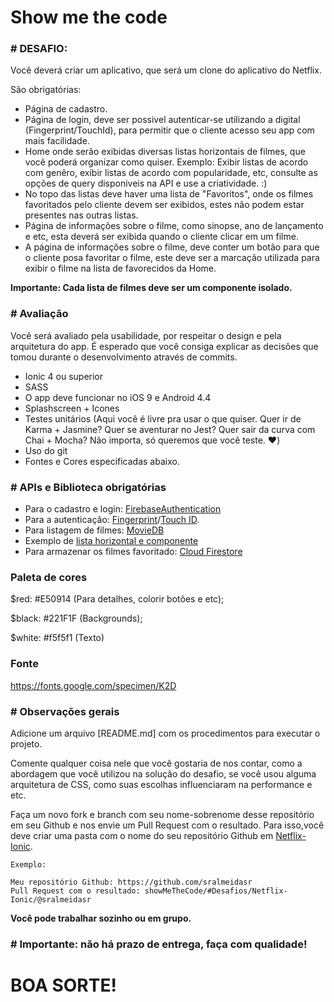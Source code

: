 # Show me the code

### # DESAFIO:

Você deverá criar um aplicativo, que será um clone do aplicativo do Netflix. 

São obrigatórias:
 * Página de cadastro.
 * Página de login, deve ser possivel autenticar-se utilizando a digital (Fingerprint/TouchId), para permitir que o cliente acesso seu app com mais facilidade.
 * Home onde serão exibidas diversas listas horizontais de filmes, que você poderá organizar como quiser. 
    Exemplo: Exibir listas de acordo com genêro, exibir listas de acordo com popularidade, etc, consulte as opções de query disponiveis na API e use a criatividade. :)
 * No topo das listas deve haver uma lista de "Favoritos", onde os filmes favoritados pelo cliente devem ser exibidos, estes não podem estar presentes nas outras listas.
 * Página de informações sobre o filme, como sinopse, ano de lançamento e etc, esta deverá ser exibida quando o cliente clicar em um filme.
 * A página de informações sobre o filme, deve conter um botão para que o cliente posa favoritar o filme, este deve ser a marcação utilizada para exibir o filme na lista de favorecidos da Home.

 **Importante: Cada lista de filmes deve ser um componente isolado.**

### # Avaliação

Você será avaliado pela usabilidade, por respeitar o design e pela arquitetura do app. É esperado que você consiga explicar as decisões que tomou durante o desenvolvimento através de commits.

* Ionic 4 ou superior
* SASS
* O app deve funcionar no iOS 9 e Android 4.4
* Splashscreen + Icones
* Testes unitários (Aqui você é livre pra usar o que quiser. Quer ir de Karma + Jasmine? Quer se aventurar no Jest? Quer sair da curva com Chai + Mocha? Não importa, só queremos que você teste. :heart:)
* Uso do git
* Fontes e Cores especificadas abaixo.

### # APIs e Biblioteca obrigatórias

* Para o cadastro e login: [FirebaseAuthentication](https://firebase.google.com/docs/auth/?hl=pt-br)
* Para a autenticação: [Fingerprint](https://ionicframework.com/docs/native/fingerprint-aio/)/[Touch ID](https://ionicframework.com/docs/native/touch-id/).
* Para listagem de filmes: [MovieDB](https://developers.themoviedb.org/3/getting-started/introduction)
* Exemplo de [lista horizontal e componente](https://www.imageupload.co.uk/images/2018/10/09/F28459C8-3212-472D-86D4-1616734C84AE.png)
* Para armazenar os filmes favoritado: [Cloud Firestore](https://firebase.google.com/docs/firestore/?hl=pt-br)

### Paleta de cores

$red: #E50914 (Para detalhes, colorir botões e etc);

$black: #221F1F (Backgrounds);

$white: #f5f5f1 (Texto)

### Fonte

https://fonts.google.com/specimen/K2D

### # Observações gerais

Adicione um arquivo [README.md] com os procedimentos para executar o projeto.

Comente qualquer coisa nele que você gostaria de nos contar, como a abordagem que você utilizou na solução do desafio, se você usou alguma arquitetura de CSS, como suas escolhas influenciaram na performance e etc.

Faça um novo fork e branch com seu nome-sobrenome desse repositório em seu Github e nos envie um Pull Request com o resultado. 
Para isso,você deve criar uma pasta com o nome do seu repositório Github em [Netflix-Ionic](showMeTheCode/#Desafios/Netflix-Ionic). 

```
Exemplo: 

Meu repositório Github: https://github.com/sralmeidasr
Pull Request com o resultado: showMeTheCode/#Desafios/Netflix-Ionic/@sralmeidasr
```

**Você pode trabalhar sozinho ou em grupo.** 

### # Importante: não há prazo de entrega, faça com qualidade!

# BOA SORTE!